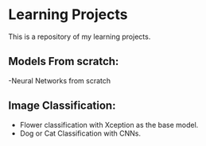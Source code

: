 # Learning Projects

This is a repository of my learning projects.
## Models From scratch:
-Neural Networks from scratch 

## Image Classification: 
- Flower classification with Xception as the base model.
- Dog or Cat Classification with CNNs.
